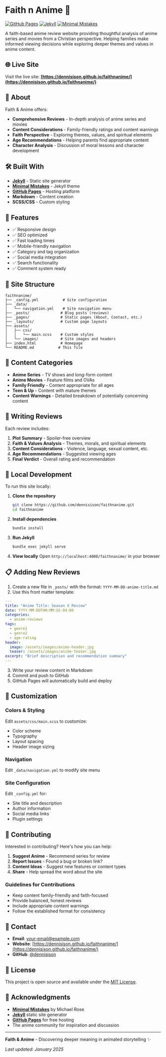 # Faith n Anime 🌟

[![GitHub Pages](https://img.shields.io/badge/GitHub%20Pages-Live-green)](https://dennisison.github.io/faithnanime/)
[![Jekyll](https://img.shields.io/badge/Jekyll-4.x-red)](https://jekyllrb.com/)
[![Minimal Mistakes](https://img.shields.io/badge/Theme-Minimal%20Mistakes-blue)](https://github.com/mmistakes/minimal-mistakes)

A faith-based anime review website providing thoughtful analysis of anime series and movies from a Christian perspective. Helping families make informed viewing decisions while exploring deeper themes and values in anime content.

## 🌐 Live Site

Visit the live site: **[https://dennisison.github.io/faithnanime/](https://dennisison.github.io/faithnanime/)**

## 📖 About

Faith & Anime offers:

- **Comprehensive Reviews** - In-depth analysis of anime series and movies
- **Content Considerations** - Family-friendly ratings and content warnings
- **Faith Perspective** - Exploring themes, values, and spiritual elements
- **Age Recommendations** - Helping parents find appropriate content
- **Character Analysis** - Discussion of moral lessons and character development

## 🛠️ Built With

- **[Jekyll](https://jekyllrb.com/)** - Static site generator
- **[Minimal Mistakes](https://github.com/mmistakes/minimal-mistakes)** - Jekyll theme
- **[GitHub Pages](https://pages.github.com/)** - Hosting platform
- **Markdown** - Content creation
- **SCSS/CSS** - Custom styling

## 🚀 Features

- ✅ Responsive design
- ✅ SEO optimized
- ✅ Fast loading times
- ✅ Mobile-friendly navigation
- ✅ Category and tag organization
- ✅ Social media integration
- ✅ Search functionality
- ✅ Comment system ready

## 📁 Site Structure

```
faithnanime/
├── _config.yml           # Site configuration
├── _data/
│   └── navigation.yml    # Site navigation menu
├── _posts/              # Blog posts (reviews)
├── _pages/              # Static pages (About, Contact, etc.)
├── _layouts/            # Custom page layouts
├── assets/
│   ├── css/
│   │   └── main.scss    # Custom styles
│   └── images/          # Site images and headers
├── index.html           # Homepage
└── README.md           # This file
```

## 🎯 Content Categories

- **Anime Series** - TV shows and long-form content
- **Anime Movies** - Feature films and OVAs
- **Family Friendly** - Content appropriate for all ages
- **Teen & Up** - Content with mature themes
- **Content Warnings** - Detailed breakdown of potentially concerning content

## 📝 Writing Reviews

Each review includes:

1. **Plot Summary** - Spoiler-free overview
2. **Faith & Values Analysis** - Themes, morals, and spiritual elements
3. **Content Considerations** - Violence, language, sexual content, etc.
4. **Age Recommendations** - Suggested viewing ages
5. **Final Verdict** - Overall rating and recommendation

## 🔧 Local Development

To run this site locally:

1. **Clone the repository**
   ```bash
   git clone https://github.com/dennisison/faithnanime.git
   cd faithnanime
   ```

2. **Install dependencies**
   ```bash
   bundle install
   ```

3. **Run Jekyll**
   ```bash
   bundle exec jekyll serve
   ```

4. **View locally**
   Open `http://localhost:4000/faithnanime/` in your browser

## 📋 Adding New Reviews

1. Create a new file in `_posts/` with the format: `YYYY-MM-DD-anime-title.md`
2. Use this front matter template:

```yaml
---
title: "Anime Title: Season X Review"
date: YYYY-MM-DDTHH:MM:SS-04:00
categories:
  - anime-reviews
tags:
  - genre1
  - genre2
  - age-rating
header:
  image: /assets/images/anime-header.jpg
  teaser: /assets/images/anime-teaser.jpg
excerpt: "Brief description and recommendation summary"
---
```

3. Write your review content in Markdown
4. Commit and push to GitHub
5. GitHub Pages will automatically build and deploy

## 🎨 Customization

### Colors & Styling
Edit `assets/css/main.scss` to customize:
- Color scheme
- Typography
- Layout spacing
- Header image sizing

### Navigation
Edit `_data/navigation.yml` to modify site menu

### Site Configuration
Edit `_config.yml` for:
- Site title and description
- Author information
- Social media links
- Plugin settings

## 🤝 Contributing

Interested in contributing? Here's how you can help:

1. **Suggest Anime** - Recommend series for review
2. **Report Issues** - Found a bug or broken link?
3. **Content Ideas** - Suggest new features or content types
4. **Share** - Help spread the word about the site

### Guidelines for Contributions
- Keep content family-friendly and faith-focused
- Provide balanced, honest reviews
- Include appropriate content warnings
- Follow the established format for consistency

## 📧 Contact

- **Email**: [your-email@example.com](mailto:your-email@example.com)
- **Website**: [https://dennisison.github.io/faithnanime/](https://dennisison.github.io/faithnanime/)
- **GitHub**: [@dennisison](https://github.com/dennisison)

## 📄 License

This project is open source and available under the [MIT License](LICENSE).

## 🙏 Acknowledgments

- **[Minimal Mistakes](https://github.com/mmistakes/minimal-mistakes)** by Michael Rose
- **[Jekyll](https://jekyllrb.com/)** static site generator
- **[GitHub Pages](https://pages.github.com/)** for free hosting
- The anime community for inspiration and discussion

---

**Faith & Anime** - Discovering deeper meaning in animated storytelling ✨

*Last updated: January 2025*
